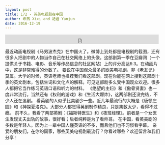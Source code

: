 ```yaml
---
layout: post
title: 172 - 英美电视剧在中国
author: 希茜 Xixi and 艳君 Yanjun
date: 2016-12-19
---
```


<iframe src="https://archive.org/embed/slowchinese_201909/Slow_Chinese_172.mp3" width="500" height="30" frameborder="0" webkitallowfullscreen="true" mozallowfullscreen="true" allowfullscreen></iframe>

最近动画电视剧《马男波杰克》在中国火了。微博上到处都是电视剧的截图，还有很多人把剧中的人物当作自己在社交网络上的头像。这部剧第一季在豆瓣网（一个提供关于书籍、电影、音乐等作品信息的社区网站）上的评分高达9.3。在动画片中，这是非常难得的分数了。
要说在中国观众最多的欧美电视剧，非《老友记》莫属。大学的时候，英语老师也推荐我们看这部剧。现在你能在网上搜到这部剧十季的英文剧本，包括生词和文化点的解释。可见这部剧多么受中国观众欢迎。很多人都把它当作练习英语口语和听力的材料。
《绝望的主妇》和《傲骨贤妻》也一度非常流行。当然还有《权利的游戏》和《生活大爆炸》，这两部剧还没完结，不少人还在追剧。
看英剧的人似乎比美剧少一些。近几年最流行的大概是《唐顿庄园》和《神探夏洛克》。大部分人都觉得英剧制作精良，只是集数太少，看得不过瘾。
前不久，我看了两部英剧：《福斯特医生》和《夜班经理》。前者是一个女医生发现丈夫出轨的故事，很好看；后者纯粹是为了看帅哥。
在中国，看英美剧的多数是年轻人。因为上一辈中国人懂英语的不多，而且他们也不习惯看字幕。
亲爱的朋友们，在你的国家，哪些英美电视剧最流行？你看过哪些？欢迎留言和我们分享！
